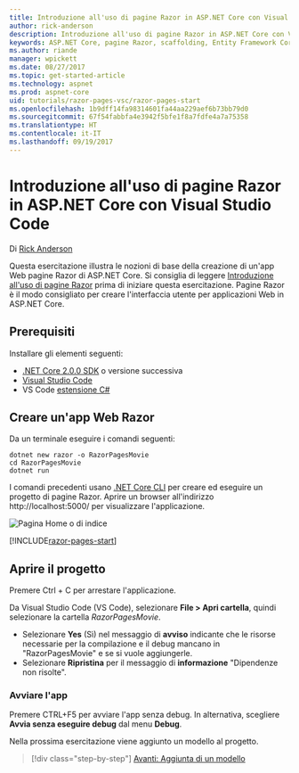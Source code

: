 ```yaml
---
title: Introduzione all'uso di pagine Razor in ASP.NET Core con Visual Studio Code
author: rick-anderson
description: Introduzione all'uso di pagine Razor in ASP.NET Core con Visual Studio Code
keywords: ASP.NET Core, pagine Razor, scaffolding, Entity Framework Core, EF, EF Core, database, mac, macOS, Visual Studio Code, Code
ms.author: riande
manager: wpickett
ms.date: 08/27/2017
ms.topic: get-started-article
ms.technology: aspnet
ms.prod: aspnet-core
uid: tutorials/razor-pages-vsc/razor-pages-start
ms.openlocfilehash: 1b9dff14fa98314601fa44aa229aef6b73bb79d0
ms.sourcegitcommit: 67f54fabbfa4e3942f5bfe1f8a7fdfe4a7a75358
ms.translationtype: HT
ms.contentlocale: it-IT
ms.lasthandoff: 09/19/2017
---
```

# <a name="getting-started-with-razor-pages-in-aspnet-core-with-visual-studio-code"></a>Introduzione all'uso di pagine Razor in ASP.NET Core con Visual Studio Code

Di [Rick Anderson](https://twitter.com/RickAndMSFT)

Questa esercitazione illustra le nozioni di base della creazione di un'app Web pagine Razor di ASP.NET Core. Si consiglia di leggere [Introduzione all'uso di pagine Razor](xref:mvc/razor-pages/index) prima di iniziare questa esercitazione. Pagine Razor è il modo consigliato per creare l'interfaccia utente per applicazioni Web in ASP.NET Core.

## <a name="prerequisites"></a>Prerequisiti

Installare gli elementi seguenti:

* [.NET Core 2.0.0 SDK](https://www.microsoft.com/net/core) o versione successiva
* [Visual Studio Code](https://code.visualstudio.com)
* VS Code [estensione C#](https://marketplace.visualstudio.com/items?itemName=ms-vscode.csharp) 

## <a name="create-a-razor-web-app"></a>Creare un'app Web Razor

Da un terminale eseguire i comandi seguenti:

```console
dotnet new razor -o RazorPagesMovie
cd RazorPagesMovie
dotnet run
```

I comandi precedenti usano [.NET Core CLI](https://docs.microsoft.com/dotnet/core/tools/dotnet) per creare ed eseguire un progetto di pagine Razor. Aprire un browser all'indirizzo http://localhost:5000/ per visualizzare l'applicazione.

![Pagina Home o di indice](../razor-pages/razor-pages-start/_static/home.png)

[!INCLUDE[razor-pages-start](../../includes/RP/razor-pages-start.md)]

## <a name="open-the-project"></a>Aprire il progetto

Premere Ctrl + C per arrestare l'applicazione.

Da Visual Studio Code (VS Code), selezionare **File > Apri cartella**, quindi selezionare la cartella *RazorPagesMovie*.

- Selezionare **Yes** (Sì) nel messaggio di **avviso** indicante che le risorse necessarie per la compilazione e il debug mancano in "RazorPagesMovie" e se si vuole aggiungerle.
- Selezionare **Ripristina** per il messaggio di **informazione** "Dipendenze non risolte".

### <a name="launch-the-app"></a>Avviare l'app

Premere CTRL+F5 per avviare l'app senza debug. In alternativa, scegliere **Avvia senza eseguire debug** dal menu **Debug**.

Nella prossima esercitazione viene aggiunto un modello al progetto. 

>[!div class="step-by-step"]
[Avanti: Aggiunta di un modello](xref:tutorials/razor-pages-vsc/model)  
